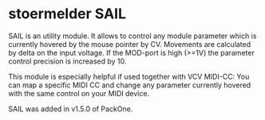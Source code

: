 # stoermelder SAIL

SAIL is an utility module. It allows to control any module parameter which is currently hovered by the mouse pointer by CV. Movements are calculated by delta on the input voltage. If the MOD-port is high (>=1V) the parameter control precision is increased by 10.

This module is especially helpful if used together with VCV MIDI-CC: You can map a specific MIDI CC and change any parameter currently hovered with the same control on your MIDI device.

SAIL was added in v1.5.0 of PackOne.